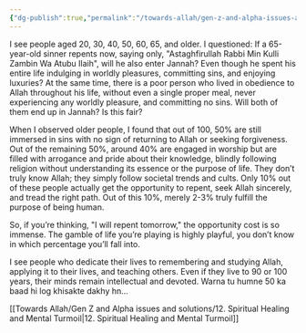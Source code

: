 ```yaml
---
{"dg-publish":true,"permalink":"/towards-allah/gen-z-and-alpha-issues-and-solutions/11-gamble-of-life/","noteIcon":"","created":"2025-05-09T22:26:33.862+05:00","updated":"2025-05-09T23:30:45.838+05:00"}
---
```


I see people aged 20, 30, 40, 50, 60, 65, and older. I questioned: If a 65-year-old sinner repents now, saying only, "Astaghfirullah Rabbi Min Kulli Zambin Wa Atubu Ilaih", will he also enter Jannah? Even though he spent his entire life indulging in worldly pleasures, committing sins, and enjoying luxuries? At the same time, there is a poor person who lived in obedience to Allah throughout his life, without even a single proper meal, never experiencing any worldly pleasure, and committing no sins. Will both of them end up in Jannah? Is this fair?

When I observed older people, I found that out of 100, 50% are still immersed in sins with no sign of returning to Allah or seeking forgiveness. Out of the remaining 50%, around 40% are engaged in worship but are filled with arrogance and pride about their knowledge, blindly following religion without understanding its essence or the purpose of life. They don’t truly know Allah; they simply follow societal trends and cults. Only 10% out of these people actually get the opportunity to repent, seek Allah sincerely, and tread the right path. Out of this 10%, merely 2-3% truly fulfill the purpose of being human.

So, if you’re thinking, "I will repent tomorrow," the opportunity cost is so immense. The gamble of life you’re playing is highly playful, you don’t know in which percentage you’ll fall into.

I see people who dedicate their lives to remembering and studying Allah, applying it to their lives, and teaching others. Even if they live to 90 or 100 years, their minds remain intellectual and devoted. Warna tu humne 50 ka baad hi log khisakte dakhy hn...

[[Towards Allah/Gen Z and Alpha issues and solutions/12. Spiritual Healing and Mental Turmoil\|12. Spiritual Healing and Mental Turmoil]]
